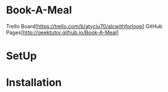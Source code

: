 # Book-A-Meal

Trello Board[https://trello.com/b/atyciu70/alcwithforloop]
GitHub Pages[http://geektutor.github.io/Book-A-Meal]

# SetUp

# Installation
